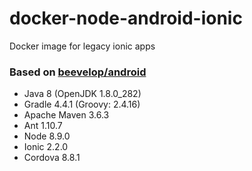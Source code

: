 # docker-node-android-ionic
Docker image for legacy ionic apps


### Based on [beevelop/android](https://github.com/beevelop/docker-android)
- Java 8 (OpenJDK 1.8.0_282)
- Gradle 4.4.1 (Groovy: 2.4.16)
- Apache Maven 3.6.3
- Ant 1.10.7
- Node 8.9.0
- Ionic 2.2.0
- Cordova 8.8.1
